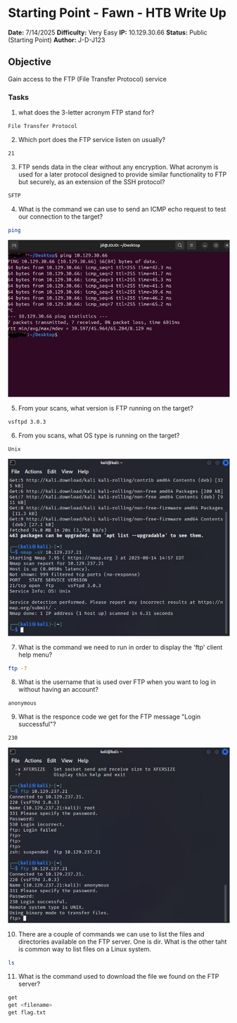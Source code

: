  # Starting Point - Fawn - HTB Write Up 

**Date:** 7/14/2025
**Difficulty:** Very Easy 
**IP:** 10.129.30.66
**Status:** Public (Starting Point) 
**Author:** J-D-J123 

## Objective 
Gain access to the FTP (File Transfer Protocol) service 

### Tasks

1. what does the 3-letter acronym FTP stand for?
```bash
File Transfer Protocol
```

2. Which port does the FTP service listen on usually?
```bash
21
```

3. FTP sends data in the clear without any encryption. What acronym is used for a later protocol designed to provide 
similar functionality to FTP but securely, as an extension of the SSH protocol?
```bash
SFTP
``` 

4. What is the command we can use to send an ICMP echo request to test our connection to the target?
```bash
ping
```

![ping results](media/Ping.JPG)

5. From your scans, what version is FTP running on the target?
```bash
vsftpd 3.0.3
```

6. From you scans, what OS type is running on the target?
```bash
Unix
```

![nmap results](media/nmap.JPG)

7. What is the command we need to run in order to display the 'ftp' client help menu?
```bash
ftp -?
```

8. What is the username that is used over FTP when you want to log in without having an account?
```bash
anonymous
```

9. What is the responce code we get for the FTP message "Login successful"?
```bash
230
```

![ftp results](media/ftp.JPG)

10. There are a couple of commands we can use to list the files and directories available on the FTP server.
One is dir. What is the other taht is common way to list files on a Linux system.
```bash
ls
```

11. What is the command used to download the file we found on the FTP server?
```bash
get
get <filename>
get flag.txt
```
